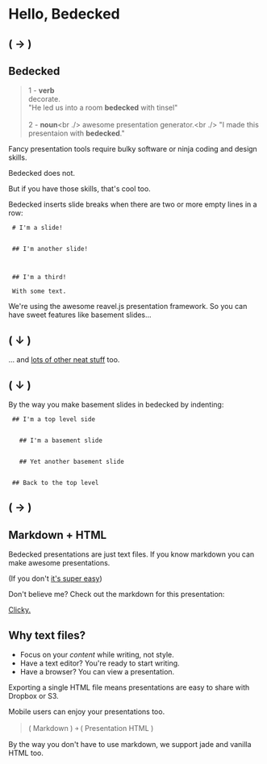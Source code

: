 # Hello, Bedecked
## ( &#8594; )


## Bedecked

> 1 - **verb**<br />
>   decorate.<br />
>   "He led us into a room **bedecked** with tinsel"<br />
> <br />
> 2 - **noun**<br ./>
>   awesome presentation generator.<br ./>
>   "I made this presentaion with **bedecked**."


Fancy presentation tools require bulky software or ninja coding and design
skills.

Bedecked does not.

<span class="fragment">But if you have those skills, that's cool too.</span>


Bedecked inserts slide breaks when there are two or more empty lines in a row:

```
 # I'm a slide!

 
 ## I'm another slide!
 
 
 
 ## I'm a third!

 With some text.
```


We're using the awesome reavel.js presentation framework. So you can have sweet
features like basement slides...

## ( &#8595; )


  ... and [lots of other neat stuff](https://github.com/hakimel/reveal.js) too.

  ## ( &#8595; )


  By the way you make basement slides in bedecked by indenting:

  ```
   ## I'm a top level side
   
   
     ## I'm a basement slide
   
   
     ## Yet another basement slide
   
   
   ## Back to the top level
  ```

  ## ( &#8594; )


## Markdown + HTML
Bedecked presentations are just text files. If you know markdown you can make
awesome presentations.

(If you don't [it's super easy](https://daringfireball.net/projects/markdown/basics))


Don't believe me? Check out the markdown for this presentation:

[Clicky.](https://raw.githubusercontent.com/jtrussell/bedecked/gh-pages/index.md)


## Why text files?

- Focus on your *content* while writing, not style.
- Have a text editor? You're ready to start writing.
- Have a browser? You can view a presentation.


Exporting a single HTML file means presentations are easy to share with Dropbox
or S3.

Mobile users can enjoy your presentations too.

> ( Markdown ) &#65515; ( Presentation HTML )


  By the way you don't have to use markdown, we support jade and vanilla HTML
  too.
